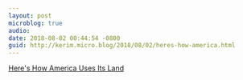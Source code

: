 ```yaml
---
layout: post
microblog: true
audio: 
date: 2018-08-02 00:44:54 -0800
guid: http://kerim.micro.blog/2018/08/02/heres-how-america.html
---
```

[Here's How America Uses Its Land](https://www.bloomberg.com/graphics/2018-us-land-use/)
